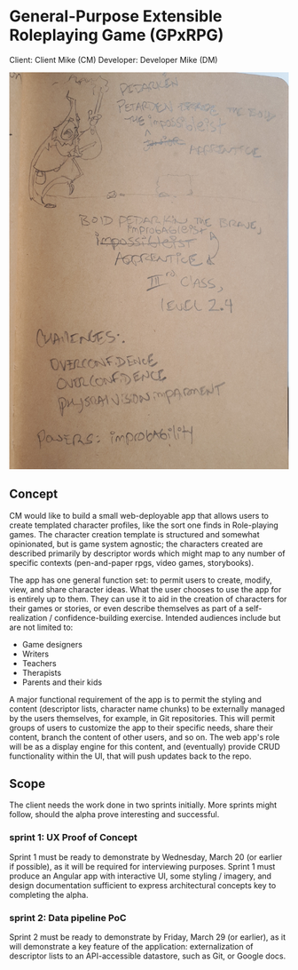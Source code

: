 # General-Purpose Extensible Roleplaying Game (GPxRPG)

Client: Client Mike (CM)
Developer: Developer Mike (DM)

![Image of GPxRPG character concept sketch](./img/concept_01.jpg)

## Concept
CM would like to build a small web-deployable app that allows users to create templated character profiles, like the sort one finds in Role-playing games. The character creation template is structured and somewhat opinionated, but is game system agnostic; the characters created are described primarily by descriptor words which might map to any number of specific contexts (pen-and-paper rpgs, video games, storybooks). 

The app has one general function set: to permit users to create, modify, view, and share character ideas. What the user chooses to use the app for is entirely up to them. They can use it to aid in the creation of characters for their games or stories, or even describe themselves as part of a self-realization / confidence-building exercise. Intended audiences include but are not limited to:

* Game designers
* Writers
* Teachers
* Therapists
* Parents and their kids

A major functional requirement of the app is to permit the styling and content (descriptor lists, character name chunks) to be externally managed by the users themselves, for example, in Git repositories. This will permit groups of users to customize the app to their specific needs, share their content, branch the content of other users, and so on. The web app's role will be as a display engine for this content, and (eventually) provide CRUD functionality within the UI, that will push updates back to the repo.

## Scope
The client needs the work done in two sprints initially. More sprints might follow, should the alpha prove interesting and successful.

### sprint 1: UX Proof of Concept
Sprint 1 must be ready to demonstrate by Wednesday, March 20 (or earlier if possible), as it will be required for interviewing purposes. Sprint 1 must produce an Angular app with interactive UI, some styling / imagery, and design documentation sufficient to express architectural concepts key to completing the alpha. 

### sprint 2: Data pipeline PoC
Sprint 2 must be ready to demonstrate by Friday, March 29 (or earlier), as it will demonstrate a key feature of the application: externalization of descriptor lists to an API-accessible datastore, such as Git, or Google docs. 

 

